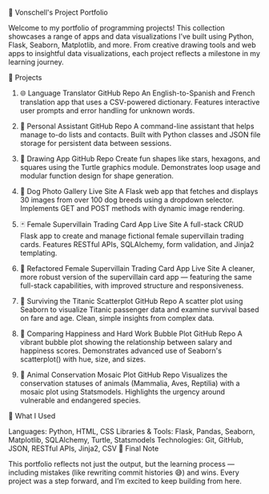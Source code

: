 🌟 Vonschell's Project Portfolio

Welcome to my portfolio of programming projects! This collection showcases a range of apps and data visualizations I’ve built using Python, Flask, Seaborn, Matplotlib, and more. From creative drawing tools and web apps to insightful data visualizations, each project reflects a milestone in my learning journey.

🧠 Projects

1. 🌐 Language Translator
GitHub Repo
An English-to-Spanish and French translation app that uses a CSV-powered dictionary. Features interactive user prompts and error handling for unknown words.

2. 📝 Personal Assistant
GitHub Repo
A command-line assistant that helps manage to-do lists and contacts. Built with Python classes and JSON file storage for persistent data between sessions.

3. 🎨 Drawing App
GitHub Repo
Create fun shapes like stars, hexagons, and squares using the Turtle graphics module. Demonstrates loop usage and modular function design for shape generation.

4. 🐶 Dog Photo Gallery
Live Site
A Flask web app that fetches and displays 30 images from over 100 dog breeds using a dropdown selector. Implements GET and POST methods with dynamic image rendering.

5. 🃏 Female Supervillain Trading Card App
Live Site
A full-stack CRUD Flask app to create and manage fictional female supervillain trading cards. Features RESTful APIs, SQLAlchemy, form validation, and Jinja2 templating.

6. 🔁 Refactored Female Supervillain Trading Card App
Live Site
A cleaner, more robust version of the supervillain card app — featuring the same full-stack capabilities, with improved structure and responsiveness.

7. 🚢 Surviving the Titanic Scatterplot
GitHub Repo
A scatter plot using Seaborn to visualize Titanic passenger data and examine survival based on fare and age. Clean, simple insights from complex data.

8. 💬 Comparing Happiness and Hard Work Bubble Plot
GitHub Repo
A vibrant bubble plot showing the relationship between salary and happiness scores. Demonstrates advanced use of Seaborn's scatterplot() with hue, size, and sizes.

9. 🐾 Animal Conservation Mosaic Plot
GitHub Repo
Visualizes the conservation statuses of animals (Mammalia, Aves, Reptilia) with a mosaic plot using Statsmodels. Highlights the urgency around vulnerable and endangered species.

🧭 What I Used

Languages: Python, HTML, CSS
Libraries & Tools: Flask, Pandas, Seaborn, Matplotlib, SQLAlchemy, Turtle, Statsmodels
Technologies: Git, GitHub, JSON, RESTful APIs, Jinja2, CSV
💬 Final Note

This portfolio reflects not just the output, but the learning process — including mistakes (like rewriting commit histories 😅) and wins. Every project was a step forward, and I’m excited to keep building from here.
